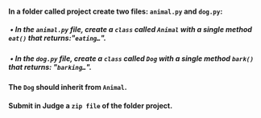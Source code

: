 #### In a folder called project create two files: `animal.py` and `dog.py`:
##### &nbsp;• In the `animal.py` file, create a `class` called `Animal` with a single method `eat()` that returns:"`eating…`". 
##### &nbsp;• In the `dog.py` file, create a `class` called `Dog` with a single method `bark()` that returns: "`barking…`".
#### The `Dog` should inherit from `Animal`.
#### Submit in Judge a `zip file` of the folder project.
